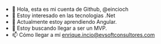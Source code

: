 - 👋 Hola, esta es mi cuenta de Github, @eincioch
- 👀 Estoy interesado en las tecnologias .Net 
- 🌱 Actualmente estoy aprendiendo Angular.
- 💞️ Estoy buscando llegar a ser un MVP.
- 📫 Cómo llegar a mí enrique.incio@evsoftconsultores.com

<!---
eincioch/eincioch is a ✨ special ✨ repository because its `README.md` (this file) appears on your GitHub profile.
You can click the Preview link to take a look at your changes.
--->
